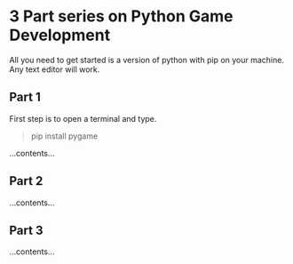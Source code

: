 # 3 Part series on Python Game Development
All you need to get started is a version of python with pip on your machine. Any text editor will work. 

## Part 1
First step is to open a terminal and type.

> pip install pygame

...contents...

## Part 2
...contents...

## Part 3
...contents...
